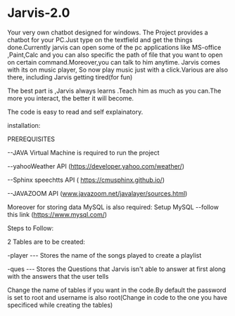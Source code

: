 # Jarvis-2.0
Your very own chatbot designed for windows.
The Project provides a chatbot for your PC.Just type on the textfield and get the things done.Currently jarvis can open some of the pc applications 
like MS-office ,Paint,Calc and you can also specific the path of file that you want to open on certain command.Moreover,you can talk to him anytime.
Jarvis comes with its on music player, So now play music just with a click.Various are also there, including Jarvis getting tired(for fun)

The best part is ,Jarvis always learns .Teach him as much as you can.The more you interact, the better it will become.

The code is easy to read and self explainatory.

installation:

PREREQUISITES

--JAVA Virtual Machine is required to run the project

--yahooWeather API      (https://developer.yahoo.com/weather/)

--Sphinx speechtts API    ( https://cmusphinx.github.io/)

--JAVAZOOM API       (www.javazoom.net/javalayer/sources.html)

Moreover for storing data MySQL is also required:
Setup MySQL        --follow this link   (https://www.mysql.com/)

Steps to Follow:

2 Tables are to be created:

-player --- Stores the name of the songs played to create a playlist

-ques  ---  Stores the Questions that Jarvis isn't able to answer at first along with the answers that the user tells

Change the name of tables if you want in the code.By default the password is set to root and username is also root(Change in code to the one you have specificed while creating the tables)

